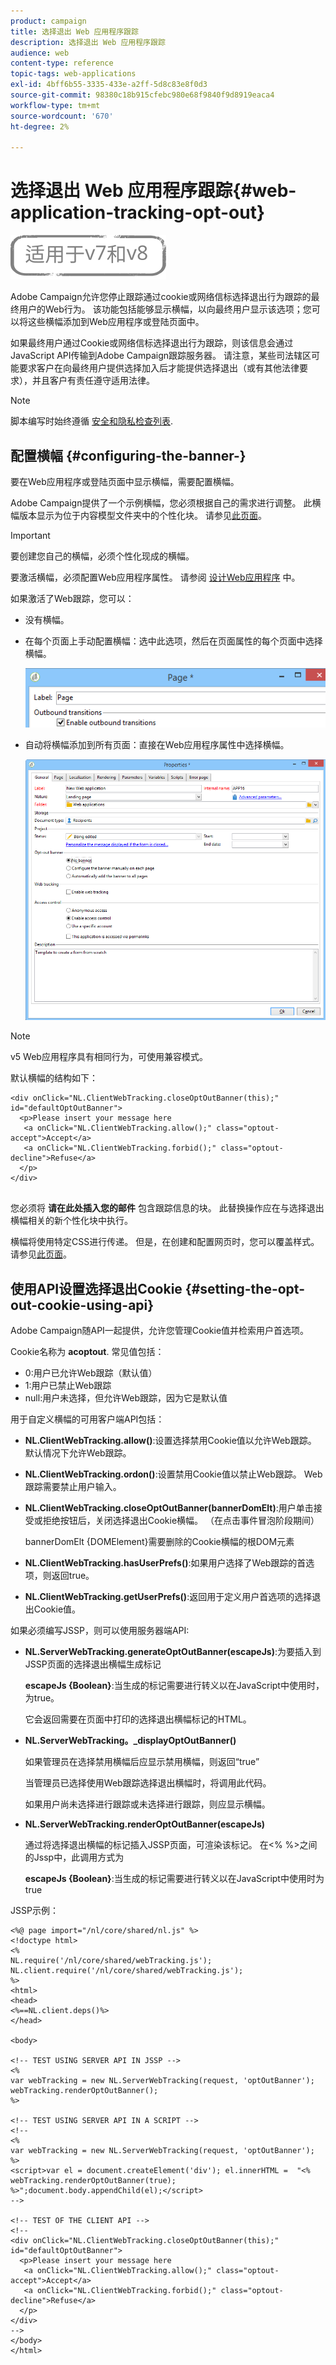 ```yaml
---
product: campaign
title: 选择退出 Web 应用程序跟踪
description: 选择退出 Web 应用程序跟踪
audience: web
content-type: reference
topic-tags: web-applications
exl-id: 4bff6b55-3335-433e-a2ff-5d8c83e8f0d3
source-git-commit: 98380c18b915cfebc980e68f9840f9d8919eaca4
workflow-type: tm+mt
source-wordcount: '670'
ht-degree: 2%

---
```


# 选择退出 Web 应用程序跟踪{#web-application-tracking-opt-out}

![](../../assets/common.svg)

Adobe Campaign允许您停止跟踪通过cookie或网络信标选择退出行为跟踪的最终用户的Web行为。 该功能包括能够显示横幅，以向最终用户显示该选项；您可以将这些横幅添加到Web应用程序或登陆页面中。

如果最终用户通过Cookie或网络信标选择退出行为跟踪，则该信息会通过JavaScript API传输到Adobe Campaign跟踪服务器。 请注意，某些司法辖区可能要求客户在向最终用户提供选择加入后才能提供选择退出（或有其他法律要求），并且客户有责任遵守适用法律。

>[!NOTE]
>
>脚本编写时始终遵循 [安全和隐私检查列表](https://helpx.adobe.com/campaign/kb/acc-security.html#dev).

## 配置横幅 {#configuring-the-banner-}

要在Web应用程序或登陆页面中显示横幅，需要配置横幅。

Adobe Campaign提供了一个示例横幅，您必须根据自己的需求进行调整。 此横幅版本显示为位于内容模型文件夹中的个性化块。 请参见[此页面](../../delivery/using/personalization-blocks.md)。

>[!IMPORTANT]
>
>要创建您自己的横幅，必须个性化现成的横幅。

要激活横幅，必须配置Web应用程序属性。 请参阅 [设计Web应用程序](designing-a-web-application.md) 中。

如果激活了Web跟踪，您可以：

* 没有横幅。
* 在每个页面上手动配置横幅：选中此选项，然后在页面属性的每个页面中选择横幅。

   ![](assets/pageproperties.png)

* 自动将横幅添加到所有页面：直接在Web应用程序属性中选择横幅。

   ![](assets/optoutconfig.png)

>[!NOTE]
>
>v5 Web应用程序具有相同行为，可使用兼容模式。

默认横幅的结构如下：

```
<div onClick="NL.ClientWebTracking.closeOptOutBanner(this);" id="defaultOptOutBanner">
  <p>Please insert your message here
   <a onClick="NL.ClientWebTracking.allow();" class="optout-accept">Accept</a>
   <a onClick="NL.ClientWebTracking.forbid();" class="optout-decline">Refuse</a>
  </p>
</div>
      
```

您必须将 **请在此处插入您的邮件** 包含跟踪信息的块。 此替换操作应在与选择退出横幅相关的新个性化块中执行。

横幅将使用特定CSS进行传递。 但是，在创建和配置网页时，您可以覆盖样式。 请参见[此页面](content-editor-interface.md)。

## 使用API设置选择退出Cookie {#setting-the-opt-out-cookie-using-api}

Adobe Campaign随API一起提供，允许您管理Cookie值并检索用户首选项。

Cookie名称为 **acoptout**. 常见值包括：

* 0:用户已允许Web跟踪（默认值）
* 1:用户已禁止Web跟踪
* null:用户未选择，但允许Web跟踪，因为它是默认值

用于自定义横幅的可用客户端API包括：

* **NL.ClientWebTracking.allow()**:设置选择禁用Cookie值以允许Web跟踪。 默认情况下允许Web跟踪。
* **NL.ClientWebTracking.ordon()**:设置禁用Cookie值以禁止Web跟踪。 Web跟踪需要禁止用户输入。
* **NL.ClientWebTracking.closeOptOutBanner(bannerDomElt)**:用户单击接受或拒绝按钮后，关闭选择退出Cookie横幅。 （在点击事件冒泡阶段期间）

   bannerDomElt {DOMElement}需要删除的Cookie横幅的根DOM元素

* **NL.ClientWebTracking.hasUserPrefs()**:如果用户选择了Web跟踪的首选项，则返回true。
* **NL.ClientWebTracking.getUserPrefs()**:返回用于定义用户首选项的选择退出Cookie值。

如果必须编写JSSP，则可以使用服务器端API:

* **NL.ServerWebTracking.generateOptOutBanner(escapeJs)**:为要插入到JSSP页面的选择退出横幅生成标记

   **escapeJs {Boolean}**:当生成的标记需要进行转义以在JavaScript中使用时，为true。

   它会返回需要在页面中打印的选择退出横幅标记的HTML。

* **NL.ServerWebTracking。_displayOptOutBanner()**

   如果管理员在选择禁用横幅后应显示禁用横幅，则返回“true”

   当管理员已选择使用Web跟踪选择退出横幅时，将调用此代码。

   如果用户尚未选择进行跟踪或未选择进行跟踪，则应显示横幅。

* **NL.ServerWebTracking.renderOptOutBanner(escapeJs)**

   通过将选择退出横幅的标记插入JSSP页面，可渲染该标记。 在&lt;% %>之间的Jssp中，此调用方式为

   **escapeJs {Boolean}**:当生成的标记需要进行转义以在JavaScript中使用时为true

JSSP示例：

```
<%@ page import="/nl/core/shared/nl.js" %>
<!doctype html>
<%
NL.require('/nl/core/shared/webTracking.js');
NL.client.require('/nl/core/shared/webTracking.js');
%>
<html>
<head>
<%==NL.client.deps()%>
</head>

<body>

<!-- TEST USING SERVER API IN JSSP -->
<% 
var webTracking = new NL.ServerWebTracking(request, 'optOutBanner');
webTracking.renderOptOutBanner();
%>

<!-- TEST USING SERVER API IN A SCRIPT -->
<!--
<% 
var webTracking = new NL.ServerWebTracking(request, 'optOutBanner');
%>
<script>var el = document.createElement('div'); el.innerHTML =  "<% webTracking.renderOptOutBanner(true); %>";document.body.appendChild(el);</script>
-->

<!-- TEST OF THE CLIENT API -->
<!--
<div onClick="NL.ClientWebTracking.closeOptOutBanner(this);" id="defaultOptOutBanner">
  <p>Please insert your message here
   <a onClick="NL.ClientWebTracking.allow();" class="optout-accept">Accept</a>
   <a onClick="NL.ClientWebTracking.forbid();" class="optout-decline">Refuse</a>
  </p>
</div>
-->
</body>
</html>
```
